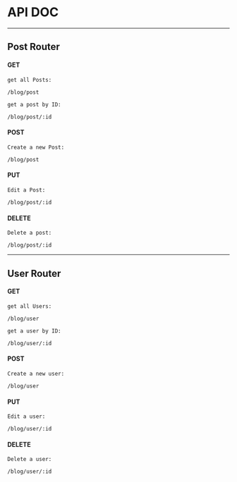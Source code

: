 # API DOC

<hr />

## Post Router

#### GET
```
get all Posts: 

/blog/post

get a post by ID:

/blog/post/:id 

```

#### POST
```
Create a new Post:

/blog/post
```
#### PUT
```
Edit a Post:

/blog/post/:id
```

#### DELETE
```
Delete a post:

/blog/post/:id
```

<hr />

## User Router

#### GET
```
get all Users: 

/blog/user

get a user by ID:

/blog/user/:id 

```

#### POST
```
Create a new user:

/blog/user
```
#### PUT
```
Edit a user:

/blog/user/:id
```

#### DELETE
```
Delete a user:

/blog/user/:id
```


